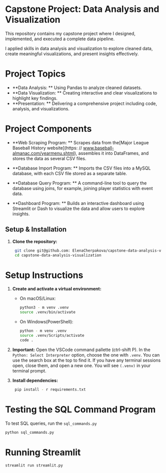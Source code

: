 # Capstone Project: Data Analysis and Visualization

This repository contains my capstone project where I designed, implemented, and executed a complete data pipeline.

I applied skills in data analysis and visualization to explore cleaned data, create meaningful visualizations, and present insights effectively.

# Project Topics

- **Data Analysis: ** Using Pandas to analyze cleaned datasets.
- **Data Visualization: ** Creating interactive and clear visualizations to highlight key findings.
- **Presentation: ** Delivering a comprehensive project including code, analysis, and visualizations.

# Project Components

- **Web Scraping Program: **
    Scrapes data from the[Major League Baseball History website](https: // www.baseball-almanac.com/yearmenu.shtml), assembles it into DataFrames, and stores the data as several CSV files.

- **Database Import Program: **
   Imports the CSV files into a MySQL database, with each CSV file stored as a separate table.

- **Database Query Program: **
   A command-line tool to query the database using joins, for example, joining player statistics with event data.

- **Dashboard Program: **
   Builds an interactive dashboard using Streamlit or Dash to visualize the data and allow users to explore insights.

## Setup & Installation

1. **Clone the repository:**

   ```bash
    git clone git@github.com: ElenaCherpakova/capstone-data-analysis-visualization.git
    cd capstone-data-analysis-visualization

# Setup Instructions

1. **Create and activate a virtual environment:**

   - On macOS/Linux:

        ```bash
        python3 - m venv .venv
        source .venv/bin/activate
        ```

    - On Windows(PowerShell):

        ```bash
        python - m venv .venv
        source .venv/Scripts/activate
        code .
        ```
2. **Important:** Open the VSCode command pallette (ctrl-shift P).  In the `Python: Select Interpreter` option, choose the one with `.venv`.  You can use the search box at the top to find it.  If you have any terminal sessions open, close them, and open a new one.  You will see `(.venv)` in your terminal prompt.

3. **Install dependencies:**

   ```bash
    pip install - r requirements.txt
    ```

# Testing the SQL Command Program

To test SQL queries, run the `sql_commands.py`

```bash
python sql_commands.py
```
# Running Streamlit
```bash
streamlit run streamlit.py 
```

